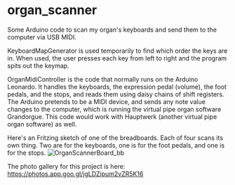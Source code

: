 # organ_scanner
Some Arduino code to scan my organ's keyboards and send them to the computer via USB MIDI.

KeyboardMapGenerator is used temporarily to find which order the keys are in. When used, the user presses each key from left to right and the program spits out the keymap.

OrganMidiController is the code that normally runs on the Arduino Leonardo. It handles the keyboards, the expression pedal (volume), the foot pedals, and the stops, and reads them using daisy chains of shift registers. The Arduino pretends to be a MIDI device, and sends any note value changes to the computer, which is running the virtual pipe organ software Grandorgue. This code would work with Hauptwerk (another virtual pipe organ software) as well.


Here's an Fritzing sketch of one of the breadboards. Each of four scans its own thing. Two are for the keyboards, one is for the foot pedals, and one is for the stops.
![OrganScannerBoard_bb](https://user-images.githubusercontent.com/9698126/154719326-144a1ad8-c126-46bb-a175-4c7c5d882055.jpg)

The photo gallery for this project is here: https://photos.app.goo.gl/jgLDZipum2vZR5K16
